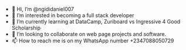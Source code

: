 - 👋 Hi, I’m @ngididaniel007
- 👀 I’m interested in becoming a full stack developer
- 🌱 I’m currently learning at DataCamp, Zuriboard vs Ingressive 4 Good Scholarship
- 💞️ I’m looking to collaborate on web page projects and software.
- 📫 How to reach me is on my WhatsApp number +2347088050729

<!---
ngididaniel007/ngididaniel007 is a ✨ special ✨ repository because its `README.md` (this file) appears on your GitHub profile.
You can click the Preview link to take a look at your changes.
---> 

